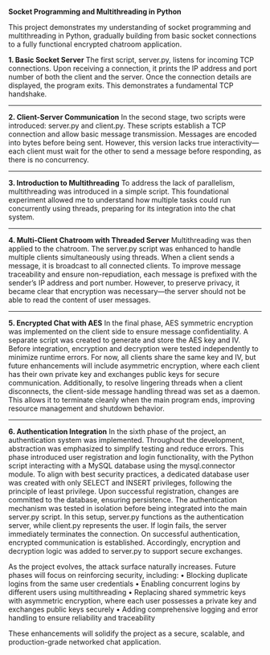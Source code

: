 **Socket Programming and Multithreading in Python**

This project demonstrates my understanding of socket programming and multithreading in Python, gradually building from basic socket connections to a fully functional encrypted chatroom application.

**1. Basic Socket Server**
The first script, server.py, listens for incoming TCP connections. Upon receiving a connection, it prints the IP address and port number of both the client and the server. Once the connection details are displayed, the program exits. This demonstrates a fundamental TCP handshake.
________________________________________
**2. Client-Server Communication**
In the second stage, two scripts were introduced: server.py and client.py. These scripts establish a TCP connection and allow basic message transmission. Messages are encoded into bytes before being sent. However, this version lacks true interactivity—each client must wait for the other to send a message before responding, as there is no concurrency.
________________________________________
**3. Introduction to Multithreading**
To address the lack of parallelism, multithreading was introduced in a simple script. This foundational experiment allowed me to understand how multiple tasks could run concurrently using threads, preparing for its integration into the chat system.
________________________________________
**4. Multi-Client Chatroom with Threaded Server**
Multithreading was then applied to the chatroom. The server.py script was enhanced to handle multiple clients simultaneously using threads. When a client sends a message, it is broadcast to all connected clients. To improve message traceability and ensure non-repudiation, each message is prefixed with the sender’s IP address and port number. However, to preserve privacy, it became clear that encryption was necessary—the server should not be able to read the content of user messages.
________________________________________
**5. Encrypted Chat with AES**
In the final phase, AES symmetric encryption was implemented on the client side to ensure message confidentiality. A separate script was created to generate and store the AES key and IV. Before integration, encryption and decryption were tested independently to minimize runtime errors. For now, all clients share the same key and IV, but future enhancements will include asymmetric encryption, where each client has their own private key and exchanges public keys for secure communication.
Additionally, to resolve lingering threads when a client disconnects, the client-side message handling thread was set as a daemon. This allows it to terminate cleanly when the main program ends, improving resource management and shutdown behavior.
________________________________________
**6. Authentication Integration**
In the sixth phase of the project, an authentication system was implemented. Throughout the development, abstraction was emphasized to simplify testing and reduce errors. This phase introduced user registration and login functionality, with the Python script interacting with a MySQL database using the mysql.connector module.
To align with best security practices, a dedicated database user was created with only SELECT and INSERT privileges, following the principle of least privilege. Upon successful registration, changes are committed to the database, ensuring persistence. The authentication mechanism was tested in isolation before being integrated into the main server.py script.
In this setup, server.py functions as the authentication server, while client.py represents the user. If login fails, the server immediately terminates the connection. On successful authentication, encrypted communication is established. Accordingly, encryption and decryption logic was added to server.py to support secure exchanges.

As the project evolves, the attack surface naturally increases. Future phases will focus on reinforcing security, including:
•	Blocking duplicate logins from the same user credentials
•	Enabling concurrent logins by different users using multithreading
•	Replacing shared symmetric keys with asymmetric encryption, where each user possesses a private key and exchanges public keys securely
•	Adding comprehensive logging and error handling to ensure reliability and traceability

These enhancements will solidify the project as a secure, scalable, and production-grade networked chat application.
